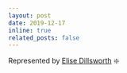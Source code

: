 ```yaml
---
layout: post
date: 2019-12-17
inline: true
related_posts: false
---
```


Represented by <a href="https://elisedillsworthagency.com/about-me/">Elise Dillsworth</a>  :sparkle: 